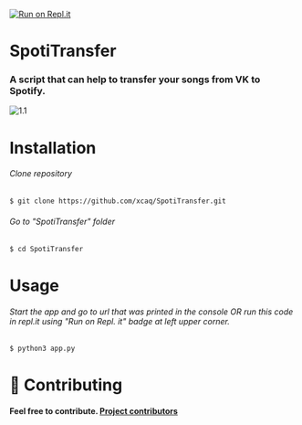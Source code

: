 [![Run on Repl.it](https://repl.it/badge/github/xcaq/SpotiTransfer)](https://repl.it/github/xcaq/SpotiTransfer)
# SpotiTransfer
### A script that can help to transfer your songs from VK to Spotify.
![1.1](https://github.com/xcaq/SpotiTransfer/blob/master/images/vkontakte.png)

# Installation

###### Clone repository
```bash
$ git clone https://github.com/xcaq/SpotiTransfer.git
```

###### Go to "SpotiTransfer" folder
```bash
$ cd SpotiTransfer
```

# Usage
###### Start the app and go to url that was printed in the console OR run this code in repl.it using "Run on Repl. it" badge at left upper corner.
```bash
$ python3 app.py
```
# 🤝 Contributing
#### Feel free to contribute. <a href="https://github.com/xcaq/SpotiTransfer/graphs/contributors" align=center>Project contributors</a>

